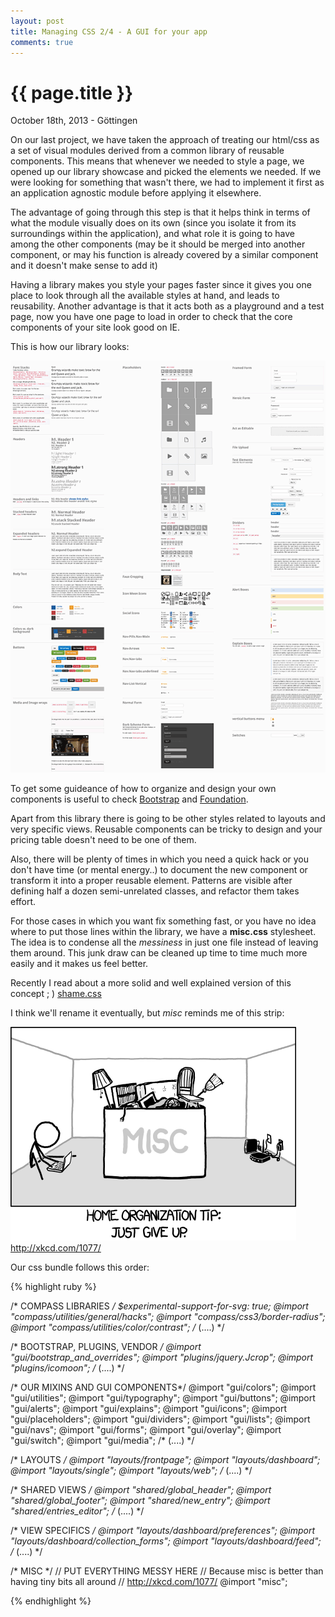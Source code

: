 ```yaml
---
layout: post
title: Managing CSS 2/4 - A GUI for your app
comments: true
---
```


{{ page.title }}
================

<p class="meta">October 18th, 2013 - Göttingen</p>

On our last project, we have taken the approach of treating our html/css as a set of visual modules derived from a common library of reusable components. This means that whenever we needed to style a page, we opened up our library showcase and picked the elements we needed. If we were looking for something that wasn't there, we had to implement it first as an application agnostic module before applying it elsewhere.

The advantage of going through this step is that it helps think in terms of what the module visually does on its own (since you isolate it from its surroundings within the application), and what role it is going to have among the other components (may be it should be merged into another component, or may his function is already covered by a similar component and it doesn't make sense to add it)

Having a library makes you style your pages faster since it gives you one place to look through all the available styles at hand, and leads to reusability. Another advantage is that it acts both as a playground and a test page, now you have one page to load in order to check that the core components of your site look good on IE.

This is how our library looks:

<img src="/images/gui.png" />


To get some guideance of how to organize and design your own components is useful to check <a href="http://getbootstrap.com/">Bootstrap</a> and <a href='http://foundation.zurb.com/docs/'>Foundation</a>.  

Apart from this library there is going to be other styles related to layouts and very specific views. Reusable components can be tricky to design and your pricing table doesn't need to be one of them. 

Also, there will be plenty of times in which you need a quick hack or you don't have time (or mental energy..) to document the new component or transform it into a proper reusable element. Patterns are visible after defining half a dozen semi-unrelated classes, and refactor them takes effort.

For those cases in which you want fix something fast, or you have no idea where to put those lines within the library, we have a <strong>misc.css</strong> stylesheet. The idea is to condense all the <em>messiness</em> in just one file instead of leaving them around. This junk draw can be cleaned up time to time much more easily and it makes us feel better.

Recently I read about a more solid and well explained version of this concept ; ) <a href="http://csswizardry.com/2013/04/shame-css/" target="_blank">shame.css</a>

I think we'll rename it eventually, but <em>misc</em> reminds me of this strip:

<img src="/images/home_organization.png" />
<a href="http://xkcd.com/1077/">http://xkcd.com/1077/</a>


Our css bundle follows this order:

{% highlight ruby %}

/* COMPASS LIBRARIES */
$experimental-support-for-svg: true;
@import "compass/utilities/general/hacks"; 
@import "compass/css3/border-radius";
@import "compass/utilities/color/contrast";
/* (....) */


/* BOOTSTRAP, PLUGINS, VENDOR */
@import "gui/bootstrap_and_overrides";
@import "plugins/jquery.Jcrop";
@import "plugins/icomoon";
/* (....) */


/* OUR MIXINS AND GUI COMPONENTS*/
@import "gui/colors";
@import "gui/utilities";
@import "gui/typography";
@import "gui/buttons";
@import "gui/alerts";
@import "gui/explains";
@import "gui/icons";
@import "gui/placeholders";
@import "gui/dividers";
@import "gui/lists";
@import "gui/navs";
@import "gui/forms";
@import "gui/overlay";
@import "gui/switch";
@import "gui/media";
/* (....) */



/* LAYOUTS */
@import "layouts/frontpage";
@import "layouts/dashboard";
@import "layouts/single";
@import "layouts/web";
/* (....) */



/* SHARED VIEWS */
@import "shared/global_header";
@import "shared/global_footer";
@import "shared/new_entry";
@import "shared/entries_editor";
/* (....) */


/* VIEW SPECIFICS */
@import "layouts/dashboard/preferences";
@import "layouts/dashboard/collection_forms";
@import "layouts/dashboard/feed";
/* (....) */


/* MISC */
// PUT EVERYTHING MESSY HERE 
// Because misc is better than having tiny bits all around
// http://xkcd.com/1077/
@import "misc";


{% endhighlight %}


